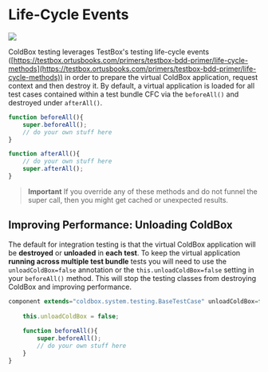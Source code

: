 # Life-Cycle Events

![](<../../../.gitbook/assets/ColdBox Virtual App Life-Cycle.png>)

ColdBox testing leverages TestBox's testing life-cycle events ([https://testbox.ortusbooks.com/primers/testbox-bdd-primer/life-cycle-methods](https://testbox.ortusbooks.com/primers/testbox-bdd-primer/life-cycle-methods)) in order to prepare the virtual ColdBox application, request context and then destroy it. By default, a virtual application is loaded for all test cases contained within a test bundle CFC via the `beforeAll()` and destroyed under `afterAll()`.

```javascript
function beforeAll(){
    super.beforeAll();
    // do your own stuff here
}

function afterAll(){
    // do your own stuff here
    super.afterAll();
}
```

> **Important** If you override any of these methods and do not funnel the super call, then you might get cached or unexpected results.

## Improving Performance: Unloading ColdBox

The default for integration testing is that the virtual ColdBox application will be **destroyed** or **unloaded** in **each test**. To keep the virtual application **running across multiple test bundle** tests you will need to use the `unloadColdBox=false` annotation or the `this.unloadColdBox=false` setting in your `beforeAll()` method. This will stop the testing classes from destroying ColdBox and improving performance.

```javascript
component extends="coldbox.system.testing.BaseTestCase" unloadColdBox=false{
    
    this.unloadColdBox = false;
    
    function beforeAll(){
        super.beforeAll();
        // do your own stuff here
    }
}
```

